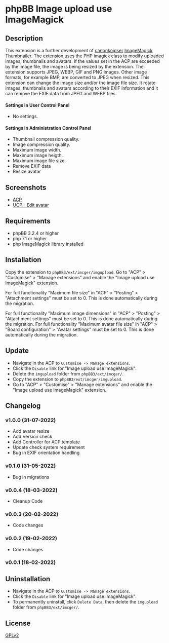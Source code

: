 # phpBB Image upload use ImageMagick

## Description
This extension is a further development of [canonknipser](https://www.phpbb.com/customise/db/author/canonknipser) [ImageMagick Thumbnailer](https://www.phpbb.com/customise/db/extension/imagemagick_thumbnailer).
The extension uses the PHP imagick class to modify uploaded images, thumbnails and avatars. If the values set in the ACP are exceeded by the image file, the image ​is being resized by the extension.
The extension supports JPEG, WEBP, GIF and PNG images. Other image formats, for example BMP, ​are ​convert​ed​ to JPEG when resize​d.
This extension can change the image size and/or the image file size. It rotate images, thumbnails and avatars according to their EXIF information and it can remove the EXIF data from JPEG and WEBP files.

#### Settings in User Control Panel
- No settings. 

#### Settings in Administration Control Panel
- Thumbnail compression quality. 
- Image compression quality. 
- Maximum image width.
- Maximum image heigth.
- Maximum image file size.
- Remove EXIF data
- Resize avatar

## Screenshots
- [ACP](https://raw.githubusercontent.com/IMC-GER/images/main/screenshots/imgupload/de/imgupload_acp_de.jpg?raw=true)
- [UCP - Edit avatar](https://raw.githubusercontent.com/IMC-GER/images/main/screenshots/imgupload/de/imgupload_ucp_de.jpg?raw=true)

## Requirements
- phpBB 3.2.4 or higher
- php 7.1 or higher
- php ImageMagick library installed

## Installation
Copy the extension to `phpBB3/ext/imcger/imgupload`.
Go to "ACP" > "Customise" > "Manage extensions" and enable the "Image upload use ImageMagick" extension.

For full functionality "Maximum file size" in "ACP" > "Posting" > "Attachment settings" must be set to 0. This is done automatically during the migration.

For full functionality "Maximum image dimensions" in "ACP" > "Posting" > "Attachment settings" must be set to 0. This is done automatically during the migration.
For full functionality "Maximum avatar file size" in "ACP" > "Board configuration" > "Avatar settings" must be set to 0. This is done automatically during the migration.

## Update
- Navigate in the ACP to `Customise -> Manage extensions`.
- Click the `Disable` link for "Image upload use ImageMagick".
- Delete the `imgupload` folder from `phpBB3/ext/imcger/`.
- Copy the extension to `phpBB3/ext/imcger/imgupload`.
- Go to "ACP" > "Customise" > "Manage extensions" and enable the "Image upload use ImageMagick" extension.

## Changelog

### v1.0.0 (31-07-2022)
- Add avatar resize
- Add Version check
- Add Controller for ACP template
- Update check system requirement
- Bug in EXIF orientation handling 

### v0.1.0 (31-05-2022)
- Bug in migrations

### v0.0.4 (18-03-2022)
- Cleanup Code

### v0.0.3 (20-02-2022)
- Code changes

### v0.0.2 (19-02-2022)
- Code changes

### v0.0.1 (18-02-2022)

## Uninstallation
- Navigate in the ACP to `Customise -> Manage extensions`.
- Click the `Disable` link for "Image upload use ImageMagick".
- To permanently uninstall, click `Delete Data`, then delete the `imgupload` folder from `phpBB3/ext/imcger/`.

## License
[GPLv2](https://www.gnu.org/licenses/old-licenses/gpl-2.0.en.html)
